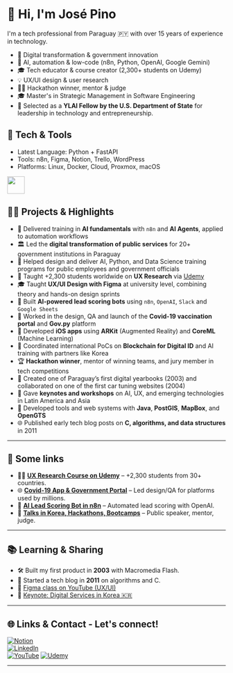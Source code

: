# 👋 Hi, I'm José Pino

I'm a tech professional from Paraguay 🇵🇾 with over 15 years of experience in technology.

- 🧠 Digital transformation & government innovation
- 🤖 AI, automation & low-code (n8n, Python, OpenAI, Google Gemini)
- 🎓 Tech educator & course creator (2,300+ students on Udemy)
- 💡 UX/UI design & user research
- 👨‍💻 Hackathon winner, mentor & judge
- 🎓 Master's in Strategic Management in Software Engineering  
- 🎯 Selected as a **YLAI Fellow by the U.S. Department of State** for leadership in technology and entrepreneurship.


## 🔧 Tech & Tools
- Latest Language: Python + FastAPI
- Tools: n8n, Figma, Notion, Trello, WordPress
- Platforms: Linux, Docker, Cloud, Proxmox, macOS 

<div align="left">
  <img src="https://skillicons.dev/icons?i=python,swift,html,css,js,linux,figma,notion,trello,vscode,github,git,postgres,sqlite,wordpress" height="40" />
</div>



## 👨‍🏫 Projects & Highlights

- 🧠 Delivered training in **AI fundamentals** with `n8n` and **AI Agents**, applied to automation workflows
- 🏛️ Led the **digital transformation of public services** for 20+ government institutions in Paraguay
- 🧠 Helped design and deliver AI, Python, and Data Science training programs for public employees and government officials
- 🧪 Taught +2,300 students worldwide on **UX Research** via [Udemy](https://www.udemy.com/course/ux-research-es/)
- 🎓 Taught **UX/UI Design with Figma** at university level, combining theory and hands-on design sprints
- 🤖 Built **AI-powered lead scoring bots** using `n8n`, `OpenAI`, `Slack` and `Google Sheets`
- 💉 Worked in the design, QA and launch of the **Covid-19 vaccination portal** and **Gov.py** platform
- 📱 Developed **iOS apps** using **ARKit** (Augmented Reality) and **CoreML** (Machine Learning)
- 🔐 Coordinated international PoCs on **Blockchain for Digital ID** and AI training with partners like Korea
- 🏆 **Hackathon winner**, mentor of winning teams, and jury member in tech competitions
- 🧭 Created one of Paraguay’s first digital yearbooks (2003) and collaborated on one of the first car tuning websites (2004)
- 📢 Gave **keynotes and workshops** on AI, UX, and emerging technologies in Latin America and Asia
- 🧩 Developed tools and web systems with **Java**, **PostGIS**, **MapBox**, and **OpenGTS**
- 🌐 Published early tech blog posts on **C, algorithms, and data structures** in 2011


---

## 🚀 Some links

- 👨‍🏫 **[UX Research Course on Udemy](https://www.udemy.com/course/ux-research-es/)** – +2,300 students from 30+ countries.
- 🌐 **[Covid-19 App & Government Portal](https://web.archive.org/web/20220719011116/https:/blog.mitic.gov.py/covid-19-py/)** – Led design/QA for platforms used by millions.
- 🧠 **[AI Lead Scoring Bot in n8n](https://jpino.notion.site/AI-Automations-with-n8n-21cef6bc6c5b80199beec7f83d744e6e?source=copy_link)** – Automated lead scoring with OpenAI.
- 🎤 **[Talks in Korea, Hackathons, Bootcamps](https://jpino.notion.site/Some-talks-2019-22cef6bc6c5b80d5a2a9d65cb4580815)** – Public speaker, mentor, judge.

---

## 📚 Learning & Sharing

- 🛠️ Built my first product in **2003** with Macromedia Flash.
- 📘 Started a tech blog in **2011** on algorithms and C.
- 🎥 [Figma class on YouTube (UX/UI)](https://youtu.be/6xq6dZnVDWA)
- 🧠 [Keynote: Digital Services in Korea 🇰🇷](https://youtu.be/u4-biuy6Dq8?si=E5JYm6-Ud-HJ6lTv&t=201)

---

## 🌐 Links & Contact - Let's connect!

[![Notion](https://img.shields.io/badge/Portfolio-Notion-000000?style=for-the-badge&logo=notion&logoColor=white)](https://jpino.notion.site/Jos-Pino-732b63e6947542a8bcb215d23805a01e)  
[![LinkedIn](https://img.shields.io/badge/LinkedIn-JosePino-blue?style=for-the-badge&logo=linkedin&logoColor=white)](https://linkedin.com/in/joselopino)  
[![YouTube](https://img.shields.io/badge/Keynote_in_Korea-YouTube-red?style=for-the-badge&logo=youtube&logoColor=white)](https://www.youtube.com/watch?v=6xq6dZnVDWA)
[![Udemy](https://img.shields.io/badge/Udemy-UX_Research_Course-a435f0?style=for-the-badge&logo=udemy&logoColor=white)](https://www.udemy.com/course/ux-research-es/)  

---
